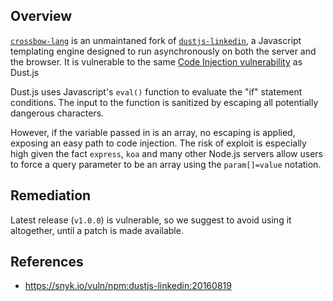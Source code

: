 ## Overview
[`crossbow-lang`](https://www.npmjs.com/package/crossbow-lang) is an unmaintaned fork of [`dustjs-linkedin`](https://www.npmjs.com/package/dustjs-linkedin), a Javascript templating engine designed to run asynchronously on both the server and the browser. It is vulnerable to the same [Code Injection vulnerability](https://snyk.io/vuln/npm:dustjs-linkedin:20160819) as Dust.js

Dust.js uses Javascript's `eval()` function to evaluate the "if" statement conditions. The input to the function is sanitized by escaping all potentially dangerous characters.

However, if the variable passed in is an array, no escaping is applied, exposing an easy path to code injection. The risk of exploit is especially high given the fact `express`, `koa` and many other Node.js servers allow users to force a query parameter to be an array using the `param[]=value` notation.

## Remediation
Latest release (`v1.0.0`) is vulnerable, so we suggest to avoid using it altogether, until a patch is made available.

## References
- https://snyk.io/vuln/npm:dustjs-linkedin:20160819

